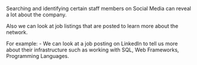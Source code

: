 Searching and identifying certain staff members on Social Media can reveal a lot about the company.

Also we can look at job listings that are posted to learn more about the network. 

For example: 
	- We can look at a job posting on LinkedIn to tell us more about their infrastructure such as working with SQL, Web Frameworks, Programming Languages. 
